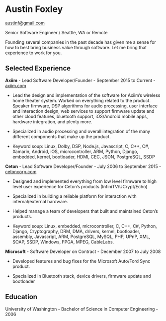 # Austin Foxley

[austinf@gmail.com](mailto:austinf@gmail.com)

Senior Software Engineer / Seattle, WA or Remote

Founding several companies in the past decade has given me a sense for how to best bring business value through software. Let me bring that experience to work for you.

## Selected Experience

**Axiim** - Lead Software Developer/Founder - September 2015 to Current - [axiim.com](http://axiim.com/)

* Lead the design and implementation of the software for Axiim’s wireless home theater system. Worked on everything related to the product. Speaker firmware, DSP algorithms for audio processing, user interface and interaction design, web services to support firmware update and other cloud features, bluetooth support, iOS/Android mobile apps, hardware integration, and plenty more. 

* Specialized in audio processing and overall integration of the many different components that make up the product.

* Keyword soup: Linux, Dolby, DSP, Node.js, Javascript, C, C++, C#, Xamarin, Android, iOS, microcontroller, ARM, Python, Django, embedded, kernel, bootloader, HDMI, CEC, JSON, PostgreSQL, SSDP

**Ceton** - Lead Software Developer/Founder - July 2006 to September 2015 - [cetoncorp.com](http://www.cetoncorp.com)

* Designed and implemented everything from low level firmware to high level user experience for Ceton’s products (InfiniTV/UCrypt/Echo)

* Specialized in building a reliable platform for interaction with internal/external hardware.

* Helped manage a team of developers that built and maintained Ceton’s products.

* Keyword soup: Linux, embedded, microcontroller, C, C++, C#, Python, Django, Cryptography, DRM, DMA, drivers, kernel, bootloader, assembly, Javascript, ARM, PostgreSQL, MySQL, PHP, UPnP, XML, SOAP, SSDP, Windows, FPGA, MPEG, CableLabs.

**Microsoft** - Software Developer on Contract - December 2007 to July 2008

* Developed features and bug fixes for the Microsoft Auto/Ford Sync product.

* Specialized in Bluetooth stack, device drivers, firmware update and bootloader

## Education

University of Washington - Bachelor of Science in Computer Engineering - 2006

